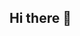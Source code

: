 ## Hi there 👋

<!--
**B-Paixao/B-Paixao** is a ✨ _special_ ✨ repository because its `README.md` (this file) appears on your GitHub profile.

Here are some ideas to get you started:

- 🔬 I’m currently working as a patholosgist in a veterinary laboratory.
- 🖥 I’m currently learning about programming.  
- ⚙ I’m looking to improve my programming skills and apply them in my day-to-day work with the vet.
